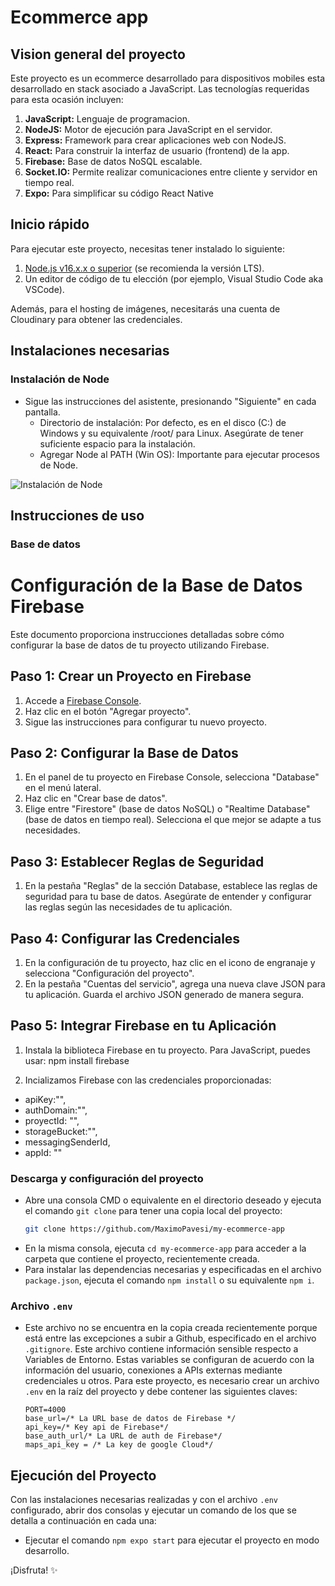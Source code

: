 # Ecommerce app

## Vision general del proyecto

Este proyecto es un ecommerce desarrollado para dispositivos mobiles esta desarrollado en stack asociado a JavaScript. Las tecnologías requeridas para esta ocasión incluyen:

1. **JavaScript:** Lenguaje de programacion.
2. **NodeJS:** Motor de ejecución para JavaScript en el servidor.
3. **Express:** Framework para crear aplicaciones web con NodeJS.
4. **React:**  Para construir la interfaz de usuario (frontend) de la app.
5. **Firebase:** Base de datos NoSQL escalable.
6. **Socket.IO:** Permite realizar comunicaciones entre cliente y servidor en tiempo real.
7. **Expo:** Para simplificar su código React Native

## Inicio rápido

Para ejecutar este proyecto, necesitas tener instalado lo siguiente:

1. [Node.js v16.x.x o superior](https://nodejs.org/en/download/) (se recomienda la versión LTS).
2. Un editor de código de tu elección (por ejemplo, Visual Studio Code aka VSCode).

Además, para el hosting de imágenes, necesitarás una cuenta de Cloudinary para obtener las credenciales.

## Instalaciones necesarias

### Instalación de Node

-   Sigue las instrucciones del asistente, presionando "Siguiente" en cada pantalla.
    -   Directorio de instalación: Por defecto, es en el disco (C:) de Windows y su equivalente /root/ para Linux. Asegúrate de tener suficiente espacio para la instalación.
    -   Agregar Node al PATH (Win OS): Importante para ejecutar procesos de Node.

![Instalación de Node](https://i.stack.imgur.com/SsGIl.png)

## Instrucciones de uso

### Base de datos
# Configuración de la Base de Datos Firebase

Este documento proporciona instrucciones detalladas sobre cómo configurar la base de datos de tu proyecto utilizando Firebase.

## Paso 1: Crear un Proyecto en Firebase

1. Accede a [Firebase Console](https://console.firebase.google.com/).
2. Haz clic en el botón "Agregar proyecto".
3. Sigue las instrucciones para configurar tu nuevo proyecto.

## Paso 2: Configurar la Base de Datos

1. En el panel de tu proyecto en Firebase Console, selecciona "Database" en el menú lateral.
2. Haz clic en "Crear base de datos".
3. Elige entre "Firestore" (base de datos NoSQL) o "Realtime Database" (base de datos en tiempo real). Selecciona el que mejor se adapte a tus necesidades.

## Paso 3: Establecer Reglas de Seguridad

1. En la pestaña "Reglas" de la sección Database, establece las reglas de seguridad para tu base de datos. Asegúrate de entender y configurar las reglas según las necesidades de tu aplicación.


## Paso 4: Configurar las Credenciales

1. En la configuración de tu proyecto, haz clic en el icono de engranaje y selecciona "Configuración del proyecto".
2. En la pestaña "Cuentas del servicio", agrega una nueva clave JSON para tu aplicación. Guarda el archivo JSON generado de manera segura.

## Paso 5: Integrar Firebase en tu Aplicación

1. Instala la biblioteca Firebase en tu proyecto. Para JavaScript, puedes usar:
                npm install firebase

2. Incializamos Firebase con las credenciales proporcionadas:
 - apiKey:"",
 - authDomain:"",
 - proyectId: "",
 - storageBucket:"",
 - messagingSenderId,
 - appId: ""

### Descarga y configuración del proyecto

-   Abre una consola CMD o equivalente en el directorio deseado y ejecuta el comando `git clone` para tener una copia local del proyecto:
    ```bash
    git clone https://github.com/MaximoPavesi/my-ecommerce-app
    ```
-   En la misma consola, ejecuta `cd my-ecommerce-app` para acceder a la carpeta que contiene el proyecto, recientemente creada.
-   Para instalar las dependencias necesarias y especificadas en el archivo `package.json`, ejecuta el comando `npm install` o su equivalente `npm i`.

### Archivo `.env`

-   Este archivo no se encuentra en la copia creada recientemente porque está entre las excepciones a subir a Github, especificado en el archivo `.gitignore`. Este archivo contiene información sensible respecto a Variables de Entorno. Estas variables se configuran de acuerdo con la información del usuario, conexiones a APIs externas mediante credenciales u otros. Para este proyecto, es necesario crear un archivo `.env` en la raíz del proyecto y debe contener las siguientes claves:
    ```dotenv
    PORT=4000
    base_url=/* La URL base de datos de Firebase */
    api_key=/* Key api de Firebase*/
    base_auth_url/* La URL de auth de Firebase*/
    maps_api_key = /* La key de google Cloud*/
    ```

## Ejecución del Proyecto

Con las instalaciones necesarias realizadas y con el archivo `.env` configurado, abrir dos consolas y ejecutar un comando de los que se detalla a continuación en cada una:
-   Ejecutar el comando `npm expo start` para ejecutar el proyecto en modo desarrollo.


¡Disfruta! ✨